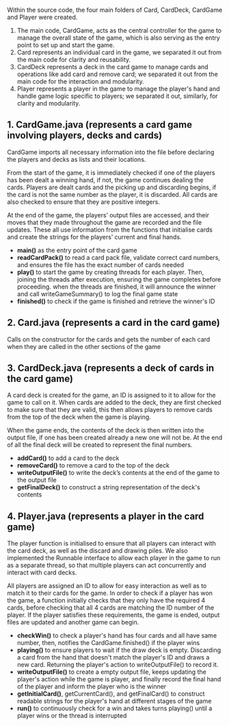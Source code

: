 Within the source code, the four main folders of Card, CardDeck, CardGame and Player were created. 

1. The main code, CardGame, acts as the central controller for the game to manage the overall state of the game, which is also serving as the entry point to set up and start the game.
2. Card represents an individual card in the game, we separated it out from the main code for clarity and reusability.
3. CardDeck represents a deck in the card game to manage cards and operations like add card and remove card; we separated it out from the main code for the interaction and modularity.
4. Player represents a player in the game to manage the player's hand and handle game logic specific to players; we separated it out, similarly, for clarity and modularity.

## 1. CardGame.java (represents a card game involving players, decks and cards)
CardGame imports all necessary information into the file before declaring the players and decks as lists and their locations. 

From the start of the game, it is immediately checked if one of the players has been dealt a winning hand, if not, the game continues dealing the cards. Players are dealt cards and the picking up and discarding begins, if the card is not the same number as the player, it is discarded. All cards are also checked to ensure that they are positive integers. 

At the end of the game, the players’ output files are accessed, and their moves that they made throughout the game are recorded and the file updates. These all use information from the functions that initialise cards and create the strings for the players’ current and final hands. 
- **main()** as the entry point of the card game
- **readCardPack()** to read a card pack file, validate correct card numbers, and ensures the file has the exact number of cards needed
- **play()** to start the game by creating threads for each player. Then, joining the threads after execution, ensuring the game completes before proceeding. when the threads are finished, it will announce the winner and call writeGameSummary() to log the final game state
- **finished()** to check if the game is finished and retrieve the winner's ID

## 2. Card.java (represents a card in the card game)
Calls on the constructor for the cards and gets the number of each card when they are called in the other sections of the game

## 3. CardDeck.java (represents a deck of cards in the card game)
A card deck is created for the game, an ID is assigned to it to allow for the game to call on it. When cards are added to the deck, they are first checked to make sure that they are valid, this then allows players to remove cards from the top of the deck when the game is playing. 

When the game ends, the contents of the deck is then written into the output file, if one has been created already a new one will not be. At the end of all the final deck will be created to represent the final numbers. 
- **addCard()** to add a card to the deck
- **removeCard()** to remove a card to the top of the deck
- **writeOutputFile()** to write the deck’s contents at the end of the game to the output file
- **getFinalDeck()** to construct a string representation of the deck's contents

## 4. Player.java (represents a player in the card game)
The player function is initialised to ensure that all players can interact with the card deck, as well as the discard and drawing piles. We also implemented the Runnable interface to allow each player in the game to run as a separate thread, so that multiple players can act concurrently and interact with card decks. 

All players are assigned an ID to allow for easy interaction as well as to match it to their cards for the game. In order to check if a player has won the game, a function initially checks that they only have the required 4 cards, before checking that all 4 cards are matching the ID number of the player. If the player satisfies these requirements, the game is ended, output files are updated and another game can begin.
- **checkWin()** to check a player's hand has four cards and all have same number, then, notifies the CardGame.finished() if the player wins
- **playing()** to ensure players to wait if the draw deck is empty. Discarding a card from the hand that doesn't match the player's ID and draws a new card. Returning the player's action to writeOutputFile() to record it.
- **writeOutputFile()** to create a empty output file, keeps updating the player's action while the game is player, and finally record the final hand of the player and inform the player who is the winner
- **getInitialCard()**, getCurrentCard(), and getFinalCard() to construct readable strings for the player's hand at different stages of the game
- **run()** to continuously check for a win and takes turns playing() until a player wins or the thread is interrupted
